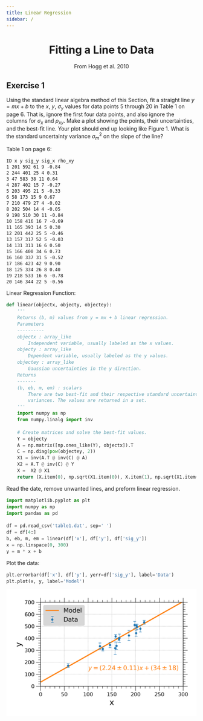 ```yaml
---
title: Linear Regression
sidebar: /
---
```

<h1 align="center">
  Fitting a Line to Data
</h1>
<p align="center">From Hogg et al. 2010</p>

## Exercise 1
Using the standard linear algebra method of this Section, fit a straight line $y = mx + b$ to the $x$, $y$, $\sigma_y$ values for data points 5 through 20 in Table 1 on page 6. That is, ignore the first four data points, and also ignore the columns for $\sigma_x$ and $\rho_{xy}$. Make a plot showing the points, their uncertainties, and the best-fit line. Your plot should end up looking like Figure 1. What is the standard uncertainty variance $\sigma^2_m$ on the slope of the line?

Table 1 on page 6:
```
ID x y sig_y sig_x rho_xy
1 201 592 61 9 -0.84
2 244 401 25 4 0.31
3 47 583 38 11 0.64
4 287 402 15 7 -0.27
5 203 495 21 5 -0.33
6 58 173 15 9 0.67
7 210 479 27 4 -0.02
8 202 504 14 4 -0.05
9 198 510 30 11 -0.84
10 158 416 16 7 -0.69
11 165 393 14 5 0.30
12 201 442 25 5 -0.46
13 157 317 52 5 -0.03
14 131 311 16 6 0.50
15 166 400 34 6 0.73
16 160 337 31 5 -0.52
17 186 423 42 9 0.90
18 125 334 26 8 0.40
19 218 533 16 6 -0.78
20 146 344 22 5 -0.56
```

Linear Regression Function:
```python
def linear(objectx, objecty, objectey):
    '''
    Returns (b, m) values from y = mx + b linear regression.
    Parameters
    ----------
    objectx : array_like
        Independent variable, usually labeled as the x values.
    objecty : array_like
        Dependent variable, usually labeled as the y values.
    objectey : array_like
        Gaussian uncertainties in the y direction.
    Returns
    -------
    (b, eb, m, em) : scalars
        There are two best-fit and their respective standard uncertainty
        variances. The values are returned in a set.
    '''
    import numpy as np
    from numpy.linalg import inv

    # Create matrices and solve the best-fit values.
    Y = objecty
    A = np.matrix([np.ones_like(Y), objectx]).T
    C = np.diag(pow(objectey, 2))
    X1 = inv(A.T @ inv(C) @ A)
    X2 = A.T @ inv(C) @ Y
    X =  X2 @ X1
    return (X.item(0), np.sqrt(X1.item(0)), X.item(1), np.sqrt(X1.item(3)))
```

Read the date, remove unwanted lines, and preform linear regression.
```python
import matplotlib.pyplot as plt
import numpy as np
import pandas as pd

df = pd.read_csv('table1.dat', sep=' ')
df = df[4:]
b, eb, m, em = linear(df['x'], df['y'], df['sig_y'])
x = np.linspace(0, 300)
y = m * x + b
```

Plot the data:
```python
plt.errorbar(df['x'], df['y'], yerr=df['sig_y'], label='Data')
plt.plot(x, y, label='Model')
```
![exercise1](../../src/images/exercise1.png)
